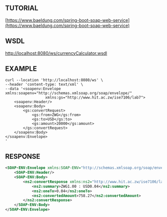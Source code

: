 ## TUTORIAL
[https://www.baeldung.com/spring-boot-soap-web-service](https://www.baeldung.com/spring-boot-soap-web-service)

## WSDL
[http://localhost:8080/ws/currencyCalculator.wsdl](http://localhost:8080/ws/currencyCalculator.wsdl)

## EXAMPLE

```curl
curl --location 'http://localhost:8080/ws' \
--header 'content-type: text/xml' \
--data '<soapenv:Envelope xmlns:soapenv="http://schemas.xmlsoap.org/soap/envelope/"
                  xmlns:gs="http://www.hit.ac.zw/ise7106/lab7">
    <soapenv:Header/>
    <soapenv:Body>
        <gs:convertRequest>
            <gs:from>ZWG</gs:from>
            <gs:to>USD</gs:to>
            <gs:amount>20000</gs:amount>
        </gs:convertRequest>
    </soapenv:Body>
</soapenv:Envelope>
'
```

## RESPONSE
```xml
<SOAP-ENV:Envelope xmlns:SOAP-ENV="http://schemas.xmlsoap.org/soap/envelope/">
    <SOAP-ENV:Header/>
    <SOAP-ENV:Body>
        <ns2:convertResponse xmlns:ns2="http://www.hit.ac.zw/ise7106/lab7">
            <ns2:summary>ZWG1.00 : USD0.04</ns2:summary>
            <ns2:oneTo>0.04</ns2:oneTo>
            <ns2:convertedAmount>758.27</ns2:convertedAmount>
        </ns2:convertResponse>
    </SOAP-ENV:Body>
</SOAP-ENV:Envelope>
```